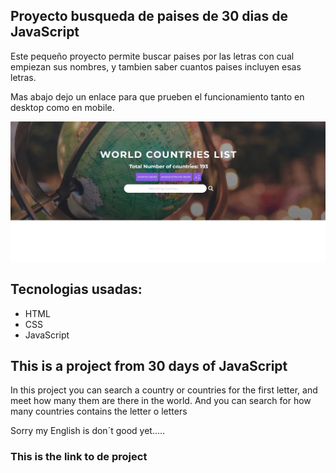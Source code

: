## Proyecto busqueda de paises de 30 dias de JavaScript

  Este pequeño proyecto permite buscar paises por las letras con cual empiezan sus nombres, y tambien saber cuantos paises incluyen esas letras.

  Mas abajo dejo un enlace para que prueben el funcionamiento tanto en desktop como en mobile.

![Muestra del proyecto](/img/preview.jpeg)

## Tecnologias usadas:
  + HTML
  + CSS
  + JavaScript


## This is a project from 30 days of JavaScript

  In this project you can search a country or countries for the first letter, and meet how many them are there in the world. And you can search for how many countries contains the letter o letters


  Sorry my English is don´t good yet.....
### This is the link to de project   